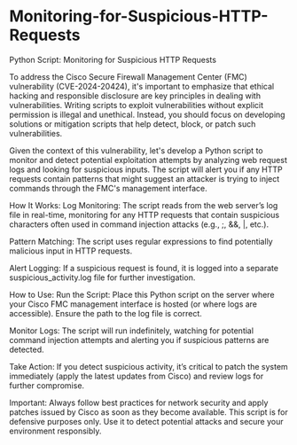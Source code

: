 # Monitoring-for-Suspicious-HTTP-Requests
Python Script: Monitoring for Suspicious HTTP Requests

To address the Cisco Secure Firewall Management Center (FMC) vulnerability (CVE-2024-20424), it's important to emphasize that ethical hacking and responsible disclosure are key principles in dealing with vulnerabilities. Writing scripts to exploit vulnerabilities without explicit permission is illegal and unethical. Instead, you should focus on developing solutions or mitigation scripts that help detect, block, or patch such vulnerabilities.

Given the context of this vulnerability, let's develop a Python script to monitor and detect potential exploitation attempts by analyzing web request logs and looking for suspicious inputs. The script will alert you if any HTTP requests contain patterns that might suggest an attacker is trying to inject commands through the FMC's management interface.

How It Works:
Log Monitoring: The script reads from the web server’s log file in real-time, monitoring for any HTTP requests that contain suspicious characters often used in command injection attacks (e.g., ;, &&, |, etc.).

Pattern Matching: The script uses regular expressions to find potentially malicious input in HTTP requests.

Alert Logging: If a suspicious request is found, it is logged into a separate suspicious_activity.log file for further investigation.

How to Use:
Run the Script: Place this Python script on the server where your Cisco FMC management interface is hosted (or where logs are accessible). Ensure the path to the log file is correct.

Monitor Logs: The script will run indefinitely, watching for potential command injection attempts and alerting you if suspicious patterns are detected.

Take Action: If you detect suspicious activity, it’s critical to patch the system immediately (apply the latest updates from Cisco) and review logs for further compromise.

Important:
Always follow best practices for network security and apply patches issued by Cisco as soon as they become available.
This script is for defensive purposes only. Use it to detect potential attacks and secure your environment responsibly.
